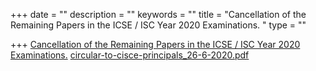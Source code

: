 +++
date = ""
description = ""
keywords = ""
title = "Cancellation of the Remaining Papers in the ICSE / ISC Year 2020 Examinations. "
type = ""

+++
[Cancellation of the Remaining Papers in the ICSE / ISC Year 2020 Examinations.]()  [circular-to-cisce-principals_26-6-2020.pdf](/uploads/2020/06/28/circular-to-cisce-principals_26-6-2020.pdf "circular-to-cisce-principals_26-6-2020.pdf")